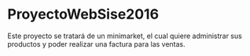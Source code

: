 # ProyectoWebSise2016
Este proyecto se tratará de un minimarket, el cual quiere administrar sus productos y poder realizar una factura para las ventas.
